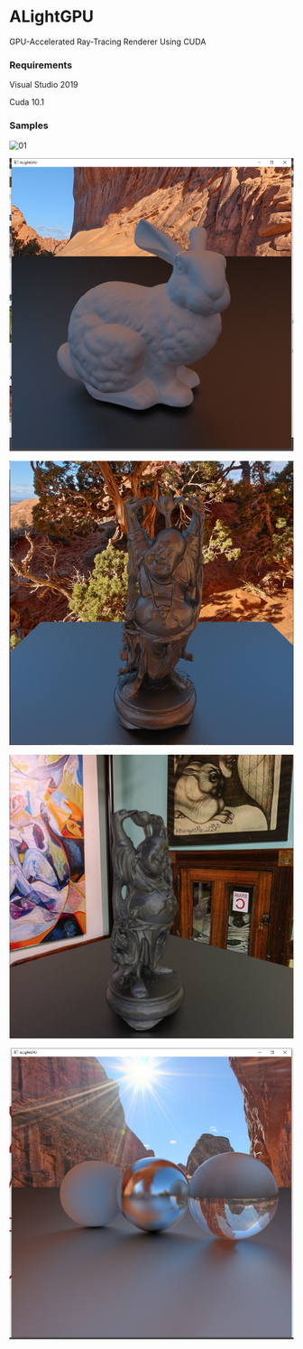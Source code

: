 # ALightGPU
GPU-Accelerated Ray-Tracing Renderer Using CUDA

### Requirements
Visual Studio 2019

Cuda 10.1

### Samples 

![01](GitHub/GPU.gif)

![01](GitHub/picture1.png)

![01](GitHub/picture3.png)

![01](GitHub/picture4.png)

![02](GitHub/picture2.png) 
 
 
 
